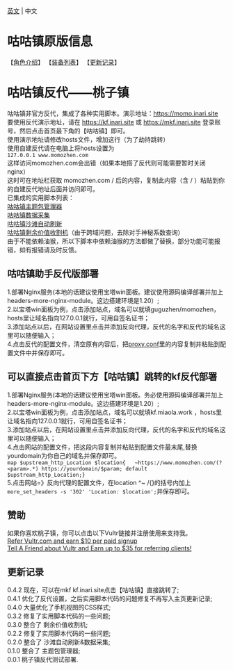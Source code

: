 [英文](README.md) | 中文  
# 咕咕镇原版信息
【[角色介绍](https://github.com/HazukiKaguya/GuguTownWiki/blob/main/char.md)】    【[装备列表](https://github.com/HazukiKaguya/GuguTownWiki/blob/main/equip.md)】    【[更新记录](https://github.com/HazukiKaguya/GuguTownWiki/blob/main/changelog.md)】

# 咕咕镇反代——桃子镇
咕咕镇非官方反代，集成了各种实用脚本。演示地址：https://momo.inari.site   
要使用反代演示地址，请在 https://kf.inari.site 或 https://mkf.inari.site 登录账号，然后点击首页最下角的【咕咕镇】即可。   
使用演示地址请修改hosts文件，增加这行（为了劫持跳转）    
使用自建反代请在电脑上将hosts设置为   
`127.0.0.1 www.momozhen.com`    
这样访问momozhen.com会出错（如果本地搭了反代则可能需要暂时关闭nginx）   
这时可在地址栏获取 momozhen.com / 后的内容，复制此内容（含 / ）粘贴到你的自建反代地址后面并访问即可。    
已集成的实用脚本列表：   
[咕咕镇主题包管理器](https://greasyfork.org/scripts/450204)   
[咕咕镇数据采集](https://greasyfork.org/scripts/445173)   
[咕咕镇沙滩自动刷新](https://greasyfork.org/scripts/397225)   
[咕咕镇剩余价值收割机](https://greasyfork.org/scripts/408937)（由于跨域问题，去除对手神秘系数查询）   
由于不能依赖油猴，所以下脚本中依赖油猴的方法都做了替换，部分功能可能报错，如有报错请及时反馈。

## 咕咕镇助手反代版部署  
1.部署Nginx服务(本地的话建议使用宝塔win面板。建议使用源码编译部署并加上headers-more-nginx-module。这边搭建环境是1.20）;   
2.以宝塔win面板为例，点击添加站点，域名可以就填guguzhen/momozhen，hosts里让域名指向127.0.0.1就行，可用自签名证书；   
3.添加站点以后，在网站设置里点击并添加反向代理，反代的名字和反代的域名这里可以随便输入；   
4.点击反代的配置文件，清空原有内容后，把[proxy.conf](https://github.com/HazukiKaguya/GuguTownProxy/blob/main/proxy.conf)里的内容复制并粘贴到配置文件中并保存即可。

## 可以直接点击首页下方【咕咕镇】跳转的kf反代部署
1.部署Nginx服务(本地的话建议使用宝塔win面板。务必使用源码编译部署并加上headers-more-nginx-module。这边搭建环境是1.20）;  
2.以宝塔win面板为例，点击添加站点，域名可以就填kf.miaola.work ，hosts里让域名指向127.0.0.1就行，可用自签名证书；   
3.添加站点以后，在网站设置里点击并添加反向代理，反代的名字和反代的域名这里可以随便输入；   
4.点击网站的配置文件，把这段内容复制并粘贴到配置文件最末尾,替换yourdomain为你自己的域名并保存即可。   
 `map $upstream_http_Location $location{   ~https://www.momozhen.com/(?<param>.*) https://yourdomain/$param; default $upstream_http_Location;}`   
5.点击网站=》反向代理的配置文件，在location ^~ /{}的括号内加上 `more_set_headers -s '302' 'Location: $location';`并保存即可。

## 赞助    
如果你喜欢桃子镇，你可以点击以下Vultr链接并注册使用来支持我。    
[Refer Vultr.com and earn $10 per paid signup](https://www.vultr.com/?ref=7365869)  
[Tell A Friend about Vultr and Earn up to $35 for referring clients!](https://www.vultr.com/?ref=9023177-8H)  

## 更新记录  
0.4.2 现在，可以在mkf kf.inari.site点击【咕咕镇】直接跳转了;   
0.4.1 优化了反代设置，之后实用脚本代码的问题修复不再写入主页更新记录;   
0.4.0 大量优化了手机视图的CSS样式;   
0.3.2 修复了实用脚本代码的一些问题;    
0.3.0 整合了 剩余价值收割机;   
0.2.2 修复了实用脚本代码的一些问题;   
0.2.0 整合了 沙滩自动刷新&数据采集;   
0.1.0 整合了 主题包管理器;   
0.0.1 桃子镇反代测试部署.
